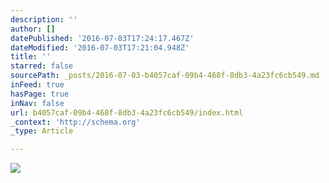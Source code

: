 ```yaml
---
description: ''
author: []
datePublished: '2016-07-03T17:24:17.467Z'
dateModified: '2016-07-03T17:21:04.948Z'
title: ''
starred: false
sourcePath: _posts/2016-07-03-b4057caf-09b4-468f-8db3-4a23fc6cb549.md
inFeed: true
hasPage: true
inNav: false
url: b4057caf-09b4-468f-8db3-4a23fc6cb549/index.html
_context: 'http://schema.org'
_type: Article

---
```

![](https://the-grid-user-content.s3-us-west-2.amazonaws.com/00590b77-b87a-4503-8e7b-c052f0769834.gif)
